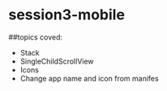 # session3-mobile
##topics coved:
* Stack
* SingleChildScrollView
* Icons
* Change app name and icon from manifes
